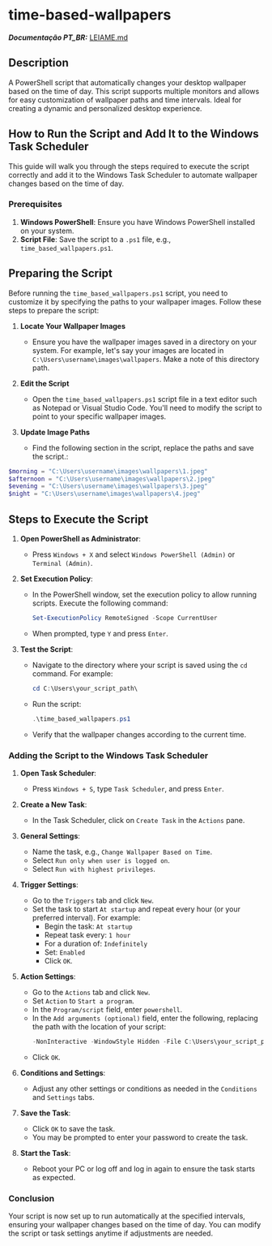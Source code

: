 # time-based-wallpapers
***Documentação PT_BR:*** [LEIAME.md](https://github.com/BrendowPaolillo-dev/time-based-wallpapers/blob/main/LEIAME.md)
## Description
A PowerShell script that automatically changes your desktop wallpaper based on the time of day. This script supports multiple monitors and allows for easy customization of wallpaper paths and time intervals. Ideal for creating a dynamic and personalized desktop experience.

## How to Run the Script and Add It to the Windows Task Scheduler

This guide will walk you through the steps required to execute the script correctly and add it to the Windows Task Scheduler to automate wallpaper changes based on the time of day.

### Prerequisites

1. **Windows PowerShell**: Ensure you have Windows PowerShell installed on your system.
2. **Script File**: Save the script to a `.ps1` file, e.g., `time_based_wallpapers.ps1`.

## Preparing the Script

Before running the `time_based_wallpapers.ps1` script, you need to customize it by specifying the paths to your wallpaper images. Follow these steps to prepare the script:

1. **Locate Your Wallpaper Images**

   - Ensure you have the wallpaper images saved in a directory on your system. For example, let's say your images are located in `C:\Users\username\images\wallpapers`. Make a note of this directory path.

2. **Edit the Script**

   - Open the `time_based_wallpapers.ps1` script file in a text editor such as Notepad or Visual Studio Code. You'll need to modify the script to point to your specific wallpaper images.

3. **Update Image Paths**

   - Find the following section in the script, replace the paths and save the script.:

```powershell
$morning = "C:\Users\username\images\wallpapers\1.jpeg"
$afternoon = "C:\Users\username\images\wallpapers\2.jpeg"
$evening = "C:\Users\username\images\wallpapers\3.jpeg"
$night = "C:\Users\username\images\wallpapers\4.jpeg"
```

## Steps to Execute the Script

1. **Open PowerShell as Administrator**:
   - Press `Windows + X` and select `Windows PowerShell (Admin)` or `Terminal (Admin)`.

2. **Set Execution Policy**:
   - In the PowerShell window, set the execution policy to allow running scripts. Execute the following command:
     ```powershell
     Set-ExecutionPolicy RemoteSigned -Scope CurrentUser
     ```
   - When prompted, type `Y` and press `Enter`.

3. **Test the Script**:
   - Navigate to the directory where your script is saved using the `cd` command. For example:
     ```powershell
     cd C:\Users\your_script_path\
     ```
   - Run the script:
     ```powershell
     .\time_based_wallpapers.ps1
     ```
   - Verify that the wallpaper changes according to the current time.

### Adding the Script to the Windows Task Scheduler

1. **Open Task Scheduler**:
   - Press `Windows + S`, type `Task Scheduler`, and press `Enter`.

2. **Create a New Task**:
   - In the Task Scheduler, click on `Create Task` in the `Actions` pane.

3. **General Settings**:
   - Name the task, e.g., `Change Wallpaper Based on Time`.
   - Select `Run only when user is logged on`.
   - Select `Run with highest privileges`.

4. **Trigger Settings**:
   - Go to the `Triggers` tab and click `New`.
   - Set the task to start `At startup` and repeat every hour (or your preferred interval). For example:
     - Begin the task: `At startup`
     - Repeat task every: `1 hour`
     - For a duration of: `Indefinitely`
     - Set: `Enabled`
     - Click `OK`.

5. **Action Settings**:
   - Go to the `Actions` tab and click `New`.
   - Set `Action` to `Start a program`.
   - In the `Program/script` field, enter `powershell`.
   - In the `Add arguments (optional)` field, enter the following, replacing the path with the location of your script:
     ```powershell
     -NonInteractive -WindowStyle Hidden -File C:\Users\your_script_path\time_based_wallpapers.ps1
     ```
   - Click `OK`.

6. **Conditions and Settings**:
   - Adjust any other settings or conditions as needed in the `Conditions` and `Settings` tabs.

7. **Save the Task**:
   - Click `OK` to save the task.
   - You may be prompted to enter your password to create the task.

8. **Start the Task**:
   - Reboot your PC or log off and log in again to ensure the task starts as expected.

### Conclusion

Your script is now set up to run automatically at the specified intervals, ensuring your wallpaper changes based on the time of day. You can modify the script or task settings anytime if adjustments are needed.